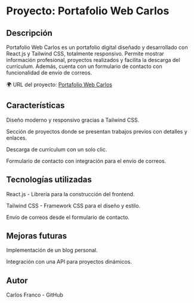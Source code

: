 # Proyecto: Portafolio Web Carlos

## Descripción

Portafolio Web Carlos es un portafolio digital diseñado y desarrollado con React.js y Tailwind CSS, totalmente responsivo. Permite mostrar información profesional, proyectos realizados y facilita la descarga del currículum. Además, cuenta con un formulario de contacto con funcionalidad de envío de correos.

🌍 URL del proyecto: [Portafolio Web Carlos](https://portafolio-web-carlos.netlify.app/)

## Características

Diseño moderno y responsivo gracias a Tailwind CSS.

Sección de proyectos donde se presentan trabajos previos con detalles y enlaces.

Descarga de currículum con un solo clic.

Formulario de contacto con integración para el envío de correos.

## Tecnologías utilizadas

React.js - Librería para la construcción del frontend.

Tailwind CSS - Framework CSS para el diseño y estilo.

Envío de correos desde el formulario de contacto.

## Mejoras futuras

Implementación de un blog personal.

Integración con una API para proyectos dinámicos.

## Autor
Carlos Franco - GitHub
